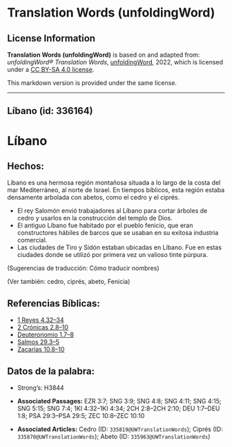 # Translation Words (unfoldingWord)

## License Information

**Translation Words (unfoldingWord)** is based on and adapted from: _unfoldingWord® Translation Words_, [unfoldingWord](https://unfoldingword.org/utw), 2022, which is licensed under a [CC BY-SA 4.0 license](https://creativecommons.org/licenses/by-sa/4.0/legalcode.en).

This markdown version is provided under the same license.



--------------------------------

## Líbano (id: 336164)

Líbano
======

Hechos:
-------

Líbano es una hermosa región montañosa situada a lo largo de la costa del mar Mediterráneo, al norte de Israel. En tiempos bíblicos, esta región estaba densamente arbolada con abetos, como el cedro y el ciprés.

* El rey Salomón envió trabajadores al Líbano para cortar árboles de cedro y usarlos en la construcción del templo de Dios.
* El antiguo Líbano fue habitado por el pueblo fenicio, que eran constructores hábiles de barcos que se usaban en su exitosa industria comercial.
* Las ciudades de Tiro y Sidón estaban ubicadas en Líbano. Fue en estas ciudades donde se utilizó por primera vez un valioso tinte púrpura.

(Sugerencias de traducción: Cómo traducir nombres)

(Ver también: cedro, ciprés, abeto, Fenicia)

Referencias Bíblicas:
---------------------

* [1 Reyes 4\.32–34](https://ref.ly/1Kgs4:32-1Kgs4:34)
* [2 Crónicas 2\.8–10](https://ref.ly/2Chr2:8-2Chr2:10)
* [Deuteronomio 1\.7–8](https://ref.ly/Deut1:7-Deut1:8)
* [Salmos 29\.3–5](https://ref.ly/Ps29:3-Ps29:5)
* [Zacarías 10\.8–10](https://ref.ly/Zech10:8-Zech10:10)

Datos de la palabra:
--------------------

* Strong’s: H3844

* **Associated Passages:** EZR 3:7; SNG 3:9; SNG 4:8; SNG 4:11; SNG 4:15; SNG 5:15; SNG 7:4; 1KI 4:32–1KI 4:34; 2CH 2:8–2CH 2:10; DEU 1:7–DEU 1:8; PSA 29:3–PSA 29:5; ZEC 10:8–ZEC 10:10
* **Associated Articles:** Cedro (ID: `335819@UWTranslationWords`); Ciprés (ID: `335870@UWTranslationWords`); Abeto (ID: `335963@UWTranslationWords`)

